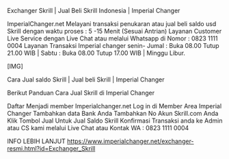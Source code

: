 Exchanger Skrill | Jual Beli Skrill Indonesia | Imperial Changer

ImperialChanger.net Melayani transaksi penukaran atau jual beli saldo usd Skrill dengan waktu proses : 5 -15 Menit (Sesuai Antrian) Layanan Customer Live Service dengan Live Chat atau melalui Whatsapp di Nomor : 0823 1111 0004 Layanan Transaksi Imperial changer senin- Jumal : Buka 08.00 Tutup 21.00 WIB | Sabtu : Buka 08.00 Tutup 17.00 WIB | Minggu Libur.

[​IMG]

Cara Jual saldo Skrill | Jual beli Skrill | Imperial Changer 

Berikut Panduan Cara Jual Skrill di Imperial Changer

Daftar Menjadi member Imperialchanger.net
Log in di Member Area Imperial Changer
Tambahkan data Bank Anda
Tambahkan No Akun Skrill.com Anda
Klik Tombol Jual Untuk Jual Saldo Skrill
Konfirmasi Transaksi anda ke Admin atau CS kami melalui Live Chat atau Kontak WA : 0823 1111 0004

INFO LEBIH LANJUT 
https://www.imperialchanger.net/exchanger-resmi.html?id=Exchanger_Skrill
